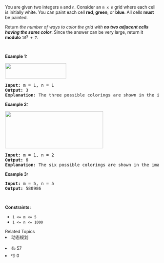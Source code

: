 <p>You are given two integers <code>m</code> and <code>n</code>. Consider an <code>m x n</code> grid where each cell is initially white. You can paint each cell <strong>red</strong>, <strong>green</strong>, or <strong>blue</strong>. All cells <strong>must</strong> be painted.</p>

<p>Return<em> the number of ways to color the grid with <strong>no two adjacent cells having the same color</strong></em>. Since the answer can be very large, return it <strong>modulo</strong> <code>10<sup>9</sup> + 7</code>.</p>

<p>&nbsp;</p> 
<p><strong class="example">Example 1:</strong></p> 
<img alt="" src="https://assets.leetcode.com/uploads/2021/06/22/colorthegrid.png" style="width: 200px; height: 50px;" /> 
<pre>
<strong>Input:</strong> m = 1, n = 1
<strong>Output:</strong> 3
<strong>Explanation:</strong> The three possible colorings are shown in the image above.
</pre>

<p><strong class="example">Example 2:</strong></p> 
<img alt="" src="https://assets.leetcode.com/uploads/2021/06/22/copy-of-colorthegrid.png" style="width: 321px; height: 121px;" /> 
<pre>
<strong>Input:</strong> m = 1, n = 2
<strong>Output:</strong> 6
<strong>Explanation:</strong> The six possible colorings are shown in the image above.
</pre>

<p><strong class="example">Example 3:</strong></p>

<pre>
<strong>Input:</strong> m = 5, n = 5
<strong>Output:</strong> 580986
</pre>

<p>&nbsp;</p> 
<p><strong>Constraints:</strong></p>

<ul> 
 <li><code>1 &lt;= m &lt;= 5</code></li> 
 <li><code>1 &lt;= n &lt;= 1000</code></li> 
</ul>

<div><div>Related Topics</div><div><li>动态规划</li></div></div><br><div><li>👍 57</li><li>👎 0</li></div>